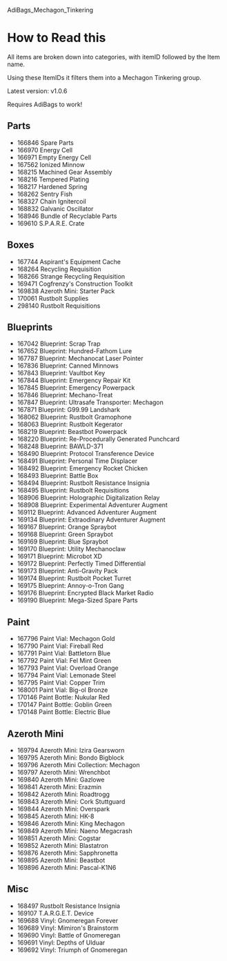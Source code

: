 AdiBags_Mechagon_Tinkering

# How to Read this
All items are broken down into categories, with itemID followed by the Item name.

Using these ItemIDs it filters them into a Mechagon Tinkering group. 

Latest version: v1.0.6

Requires AdiBags to work!

## Parts

* 166846 Spare Parts
* 166970 Energy Cell
* 166971 Empty Energy Cell
* 167562 Ionized Minnow
* 168215 Machined Gear Assembly
* 168216 Tempered Plating
* 168217 Hardened Spring
* 168262 Sentry Fish
* 168327 Chain Ignitercoil
* 168832 Galvanic Oscillator
* 168946 Bundle of Recyclable Parts
* 169610 S.P.A.R.E. Crate

## Boxes

* 167744 Aspirant's Equipment Cache
* 168264 Recycling Requisition
* 168266 Strange Recycling Requisition
* 169471 Cogfrenzy's Construction Toolkit
* 169838 Azeroth Mini: Starter Pack
* 170061 Rustbolt Supplies
* 298140 Rustbolt Requisitions

## Blueprints

* 167042 Blueprint: Scrap Trap
* 167652 Blueprint: Hundred-Fathom Lure
* 167787 Blueprint: Mechanocat Laser Pointer
* 167836 Blueprint: Canned Minnows
* 167843 Blueprint: Vaultbot Key
* 167844 Blueprint: Emergency Repair Kit
* 167845 Blueprint: Emergency Powerpack
* 167846 Blueprint: Mechano-Treat
* 167847 Blueprint: Ultrasafe Transporter: Mechagon
* 167871 Blueprint: G99.99 Landshark
* 168062 Blueprint: Rustbolt Gramophone
* 168063 Blueprint: Rustbolt Kegerator
* 168219 Blueprint: Beastbot Powerpack
* 168220 Blueprint: Re-Procedurally Generated Punchcard
* 168248 Blueprint: BAWLD-371
* 168490 Blueprint: Protocol Transference Device
* 168491 Blueprint: Personal Time Displacer
* 168492 Blueprint: Emergency Rocket Chicken
* 168493 Blueprint: Battle Box
* 168494 Blueprint: Rustbolt Resistance Insignia
* 168495 Blueprint: Rustbolt Requisitions
* 168906 Blueprint: Holographic Digitalization Relay
* 168908 Blueprint: Experimental Adventurer Augment
* 169112 Blueprint: Advanced Adventurer Augment
* 169134 Blueprint: Extraodinary Adventurer Augment
* 169167 Blueprint: Orange Spraybot
* 169168 Blueprint: Green Spraybot
* 169169 Blueprint: Blue Spraybot
* 169170 Blueprint: Utility Mechanoclaw
* 169171 Blueprint: Microbot XD
* 169172 Blueprint: Perfectly Timed Differential
* 169173 Blueprint: Anti-Gravity Pack
* 169174 Blueprint: Rustbolt Pocket Turret
* 169175 Blueprint: Annoy-o-Tron Gang
* 169176 Blueprint: Encrypted Black Market Radio
* 169190 Blueprint: Mega-Sized Spare Parts

## Paint

* 167796 Paint Vial: Mechagon Gold
* 167790 Paint Vial: Fireball Red
* 167791 Paint Vial: Battletorn Blue
* 167792 Paint Vial: Fel Mint Green
* 167793 Paint Vial: Overload Orange
* 167794 Paint Vial: Lemonade Steel
* 167795 Paint Vial: Copper Trim
* 168001 Paint Vial: Big-ol Bronze
* 170146 Paint Bottle: Nukular Red
* 170147 Paint Bottle: Goblin Green
* 170148 Paint Bottle: Electric Blue

## Azeroth Mini

* 169794 Azeroth Mini: Izira Gearsworn
* 169795 Azeroth Mini: Bondo Bigblock
* 169796 Azeroth Mini Collection: Mechagon
* 169797 Azeroth Mini: Wrenchbot
* 169840 Azeroth Mini: Gazlowe
* 169841 Azeroth Mini: Erazmin
* 169842 Azeroth Mini: Roadtrogg
* 169843 Azeroth Mini: Cork Stuttguard
* 169844 Azeroth Mini: Overspark
* 169845 Azeroth Mini: HK-8
* 169846 Azeroth Mini: King Mechagon
* 169849 Azeroth Mini: Naeno Megacrash
* 169851 Azeroth Mini: Cogstar
* 169852 Azeroth Mini: Blastatron
* 169876 Azeroth Mini: Sapphronetta
* 169895 Azeroth Mini: Beastbot
* 169896 Azeroth Mini: Pascal-K1N6

## Misc

* 168497 Rustbolt Resistance Insignia
* 169107 T.A.R.G.E.T. Device
* 169688 Vinyl: Gnomeregan Forever
* 169689 Vinyl: Mimiron's Brainstorm
* 169690 Vinyl: Battle of Gnomeregan
* 169691 Vinyl: Depths of Ulduar
* 169692 Vinyl: Triumph of Gnomeregan